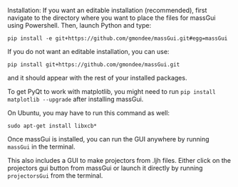 Installation: 
If you want an editable installation (recommended), first navigate to the directory where you want to place the files for massGui using Powershell. Then, launch Python and type:

`pip install -e git+https://github.com/gmondee/massGui.git#egg=massGui` 

If you do not want an editable installation, you can use: 

`pip install git+https://github.com/gmondee/massGui.git` 

and it should appear with the rest of your installed packages. 

To get PyQt to work with matplotlib, you might need to run ```pip install matplotlib --upgrade``` after installing massGui.

On Ubuntu, you may have to run this command as well:

```sudo apt-get install libxcb*```

Once massGui is installed, you can run the GUI anywhere by running `massGui` in the terminal. 

This also includes a GUI to make projectors from .ljh files. Either click on the projectors gui button from massGui or launch it directly by running `projectorsGui` from the terminal.

